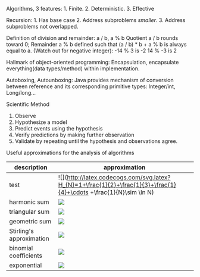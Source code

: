 Algorithms, 3 features:
    1. Finite.
    2. Deterministic.
    3. Effective

Recursion:
    1. Has base case
    2. Address subproblems *smaller*.
    3. Address subproblems not overlapped.

Definition of division and remainder:
a / b, a % b
Quotient a / b rounds toward 0;
Remainder a % b defined such that (a / b) * b + a % b is always equal to a.
(Watch out for negative integer):
-14 % 3 is -2
14 % -3 is 2

Hallmark of object-oriented programming: Encapsulation, encapsulate everything(data types/method) within implementation.

Autoboxing, Autounboxing:
Java provides mechanism of conversion between reference and its corresponding primitive types:
Integer/int, Long/long...

Scientific Method
1. Observe
2. Hypothesize a model
3. Predict events using the hypothesis
4. Verify predictions by making further observation
5. Validate by repeating until the hypothesis and observations agree.

Useful approximations for the analysis of algorithms

description|approximation
----|----
test|![](http://latex.codecogs.com/svg.latex?H_{N}=1+\frac{1}{2}+\frac{1}{3}+\frac{1}{4}+\cdots +\frac{1}{N}\sim \ln N)
harmonic sum|<img src="http://latex.codecogs.com/svg.latex?H_{N}=1+\frac{1}{2}+\frac{1}{3}+\frac{1}{4}+\cdots +\frac{1}{N}\sim \ln N" border="0"/>
triangular sum|<img src="http://latex.codecogs.com/svg.latex?1+2+3+4+\cdots +N\sim \frac{N^{2}}{2}" border="0"/>
geometric sum|<img src="http://latex.codecogs.com/svg.latex?1+2+4+8+\cdots +N=2N-1\sim 2N \; when N=2^{n}" border="0"/>
Stirling's approximation|<img src="http://latex.codecogs.com/svg.latex?\lg N!=\lg 1+ \lg 2+ \lg 3 + \lg 4 + \cdots + \lg N \sim N\lg N" border="0"/>
binomial coefficients|<img src="http://latex.codecogs.com/svg.latex?\binom{N}{k} \sim \frac{N^{k}}{k!} \; when\; k\; is\; a\; small\; constant" border="0"/>
exponential|<img src="http://latex.codecogs.com/svg.latex?\left(1-\frac{1}{x} \right )^{x}\sim \frac{1}{\mathrm{e}}" border="0"/>






